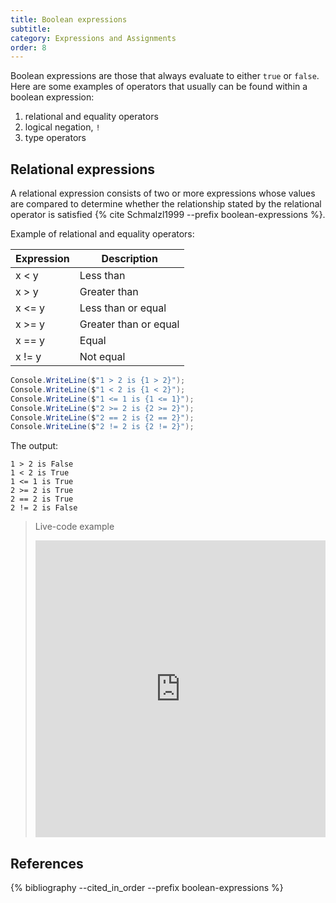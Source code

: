 ```yaml
---
title: Boolean expressions
subtitle:
category: Expressions and Assignments
order: 8
---
```


Boolean expressions are those that always evaluate to either `true` or `false`. Here are some examples of operators that usually can be found within a boolean expression:

1. relational and equality operators
1. logical negation, `!`
1. type operators

## Relational expressions

A relational expression consists of two or more expressions whose values are compared to determine whether the relationship stated by the relational operator is satisfied {% cite Schmalzl1999 --prefix boolean-expressions %}.

Example of relational and equality operators:

| Expression | Description           |
| ---------- | --------------------- |
| x < y      | Less than             |
| x > y      | Greater than          |
| x <= y     | Less than or equal    |
| x >= y     | Greater than or equal |
| x == y     | Equal                 |
| x != y     | Not equal             |

```cs
Console.WriteLine($"1 > 2 is {1 > 2}");
Console.WriteLine($"1 < 2 is {1 < 2}");
Console.WriteLine($"1 <= 1 is {1 <= 1}");
Console.WriteLine($"2 >= 2 is {2 >= 2}");
Console.WriteLine($"2 == 2 is {2 == 2}");
Console.WriteLine($"2 != 2 is {2 != 2}");
```

The output:

```
1 > 2 is False
1 < 2 is True
1 <= 1 is True
2 >= 2 is True
2 == 2 is True
2 != 2 is False
```

> Live-code example
> <iframe width="100%" height="475" src="https://dotnetfiddle.net/Widget/ejmawU" frameborder="0"></iframe>

## References

{% bibliography --cited_in_order --prefix boolean-expressions %}